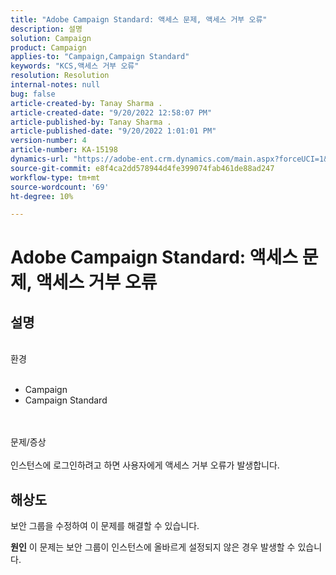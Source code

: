 ```yaml
---
title: "Adobe Campaign Standard: 액세스 문제, 액세스 거부 오류"
description: 설명
solution: Campaign
product: Campaign
applies-to: "Campaign,Campaign Standard"
keywords: "KCS,액세스 거부 오류"
resolution: Resolution
internal-notes: null
bug: false
article-created-by: Tanay Sharma .
article-created-date: "9/20/2022 12:58:07 PM"
article-published-by: Tanay Sharma .
article-published-date: "9/20/2022 1:01:01 PM"
version-number: 4
article-number: KA-15198
dynamics-url: "https://adobe-ent.crm.dynamics.com/main.aspx?forceUCI=1&pagetype=entityrecord&etn=knowledgearticle&id=f4b308dc-e338-ed11-9db1-002248086735"
source-git-commit: e8f4ca2dd578944d4fe399074fab461de88ad247
workflow-type: tm+mt
source-wordcount: '69'
ht-degree: 10%

---
```


# Adobe Campaign Standard: 액세스 문제, 액세스 거부 오류

## 설명

<br>환경<br><br>
- Campaign
- Campaign Standard



<br><br>문제/증상<br><br>
인스턴스에 로그인하려고 하면 사용자에게 액세스 거부 오류가 발생합니다.


## 해상도




보안 그룹을 수정하여 이 문제를 해결할 수 있습니다.


<b>원인</b>
이 문제는 보안 그룹이 인스턴스에 올바르게 설정되지 않은 경우 발생할 수 있습니다.
